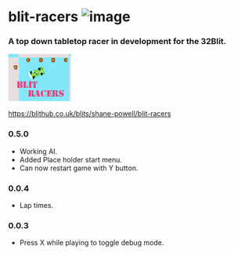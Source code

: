 # blit-racers ![image](https://github.com/shane-powell/blit-racers/workflows/Build/badge.svg)

### A top down tabletop racer in development for the 32Blit.
![image](https://github.com/shane-powell/blit-racers/blob/main/splash.png)

https://blithub.co.uk/blits/shane-powell/blit-racers

### 0.5.0
- Working AI.
- Added Place holder start menu.
- Can now restart game with Y button.
### 0.0.4
- Lap times.

### 0.0.3 
- Press X while playing to toggle debug mode.
